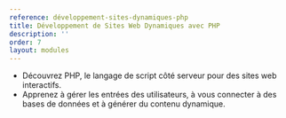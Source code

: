 ```yaml
---
reference: développement-sites-dynamiques-php
title: Développement de Sites Web Dynamiques avec PHP
description: ''
order: 7
layout: modules
---
```


* Découvrez PHP, le langage de script côté serveur pour des sites web interactifs.
* Apprenez à gérer les entrées des utilisateurs, à vous connecter à des bases de données et à générer du contenu dynamique.
